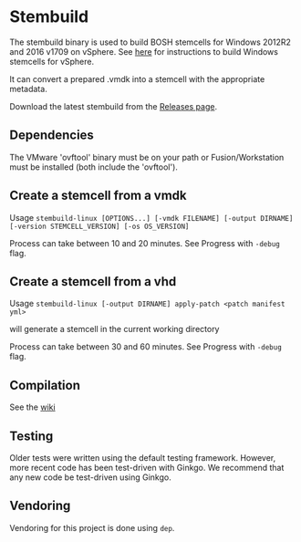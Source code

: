 # Stembuild

The stembuild binary is used to build BOSH stemcells for Windows 2012R2 and 2016 v1709 on vSphere. See [here](https://github.com/cloudfoundry-incubator/bosh-windows-stemcell-builder/wiki/Creating-a-vSphere-Stemcell-by-Hand) for instructions to build Windows stemcells for vSphere.

It can convert a prepared .vmdk into a stemcell with the appropriate metadata.

Download the latest stembuild from the [Releases page](https://github.com/pivotal-cf-experimental/stembuild/releases).

## Dependencies
The VMware 'ovftool' binary must be on your path or Fusion/Workstation must be installed (both include the 'ovftool').

## Create a stemcell from a vmdk

Usage `stembuild-linux [OPTIONS...] [-vmdk FILENAME] [-output DIRNAME] [-version STEMCELL_VERSION] [-os OS_VERSION]`

Process can take between 10 and 20 minutes. See Progress with `-debug` flag.

## Create a stemcell from a vhd

Usage `stembuild-linux [-output DIRNAME] apply-patch <patch manifest yml>`

will generate a stemcell in the current working directory

Process can take between 30 and 60 minutes. See Progress with `-debug` flag.

## Compilation

See the [wiki](https://github.com/pivotal-cf-experimental/stembuild/wiki/build-stembuild)

## Testing

Older tests were written using the default testing framework.  However, more recent code
has been test-driven with Ginkgo.  We recommend that any new code be test-driven using Ginkgo.

## Vendoring

Vendoring for this project is done using `dep`.

